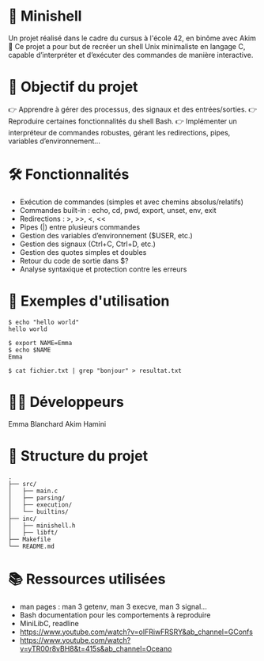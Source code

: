 # 🐚 Minishell
Un projet réalisé dans le cadre du cursus à l'école 42, en binôme avec Akim 👥 
Ce projet a pour but de recréer un shell Unix minimaliste en langage C, capable d’interpréter et d’exécuter des commandes de manière interactive.

# 🚀 Objectif du projet
👉 Apprendre à gérer des processus, des signaux et des entrées/sorties.
👉 Reproduire certaines fonctionnalités du shell Bash.
👉 Implémenter un interpréteur de commandes robustes, gérant les redirections, pipes, variables d’environnement...

# 🛠️ Fonctionnalités
- Exécution de commandes (simples et avec chemins absolus/relatifs)
- Commandes built-in : echo, cd, pwd, export, unset, env, exit
- Redirections : >, >>, <, <<
- Pipes (|) entre plusieurs commandes
- Gestion des variables d’environnement ($USER, etc.)
- Gestion des signaux (Ctrl+C, Ctrl+D, etc.)
- Gestion des quotes simples et doubles
- Retour du code de sortie dans $?
- Analyse syntaxique et protection contre les erreurs

# 🧪 Exemples d'utilisation
```
$ echo "hello world"
hello world

$ export NAME=Emma
$ echo $NAME
Emma

$ cat fichier.txt | grep "bonjour" > resultat.txt
```

# 👨‍💻 Développeurs
Emma Blanchard
Akim Hamini

# 📁 Structure du projet
```
.
├── src/
│   ├── main.c
│   ├── parsing/
│   ├── execution/
│   └── builtins/
├── inc/
│   ├── minishell.h
│   ├── libft/
├── Makefile
└── README.md
```

# 📚 Ressources utilisées
- man pages : man 3 getenv, man 3 execve, man 3 signal...
- Bash documentation pour les comportements à reproduire
- MiniLibC, readline
- https://www.youtube.com/watch?v=oIFRiwFRSRY&ab_channel=GConfs
- https://www.youtube.com/watch?v=yTR00r8vBH8&t=415s&ab_channel=Oceano
